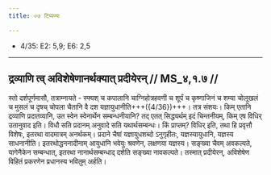 ```yaml
---
title: ०७ टिप्पण्यः

---
```

- 4/35: E2: 5,9; E6: 2,5

____________________________________________


## द्रव्याणि त्व् अविशेषेणानर्थक्यात् प्रदीयेरन् // MS_४,१.७ //

स्तो दर्शपूर्णमासौ, तत्राम्नायते - स्फ्यश् च कपालानि चाग्निहोत्रहवणी च शूर्पं च कृष्णाजिनं च शम्या चोलूखलं च मुसलं च दृषच् चोपला चैतानि वै दश यज्ञायुधानीति+++({4/36})+++। तत्र संशयः। किम् एतानि द्रव्याणि प्रदातव्यानि, उत स्वेन स्वेनार्थेन सम्बन्धनीयानि? तद् एतत् सिद्ध्यर्थम् इदं चिन्तनीयम्, किम् एष विधिर् उतानुवाद इति। विधौ सति प्रदानम् अनुवादे सति यथार्थसम्बन्धः। किं प्राप्तम्? विधिर् इति, तथा हि प्रवृत्तौ विशेषः, इतरथा वादमात्रम् अनर्थकम्। प्रदाने चैषां यज्ञायुधशब्दो ऽनुगृहीतः, यज्ञस्यायुधानि, यज्ञस्य साधनानीति। इतरथोद्धननादीनाम् आयुधानि भवेयुः श्रवणेन, लक्षणया यज्ञस्य। सङ्ख्या चैवम् अवकल्पते, यागेनैकेन सम्बन्धात्, इतरथा नानार्थसम्बन्धाद् दशेति सङ्ख्या नावकल्पते। तस्मात् प्रदीयेरन्, अविशेषेण विहितं प्रकरणेन प्रधानस्य भवितुम् अर्हति।